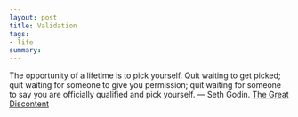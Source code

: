 ```yaml
---
layout: post
title: Validation
tags:
- life
summary: 
---
```



The opportunity of a lifetime is to pick yourself. Quit waiting to get
picked; quit waiting for someone to give you permission; quit waiting
for someone to say you are officially qualified and pick yourself.
&mdash; Seth Godin. [The Great
Discontent](http://thegreatdiscontent.com/seth-godin)

